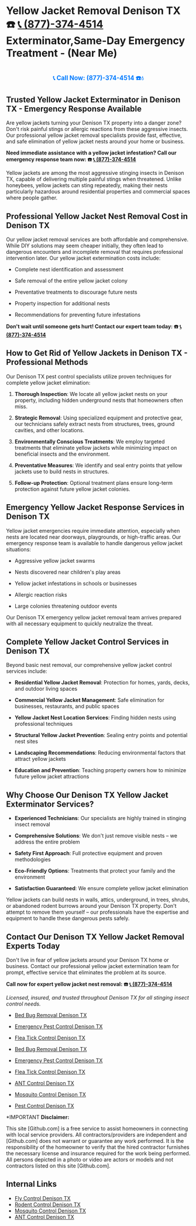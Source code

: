 # Yellow Jacket Removal Denison TX ☎️ [📞 (877)-374-4514](https://pest-control-4514.netlify.app) Exterminator,Same-Day Emergency Treatment - (Near Me)
# 

<p align="center" style="font-size: 1.2em; font-weight: bold; margin: 20px 0;">
  <a href="https://pest-control-4514.netlify.app" target="_blank" style="color: #007BFF; text-decoration: none;">📞 Call Now: (877)-374-4514 ☎️💧</a>
</p>

## Trusted Yellow Jacket Exterminator in Denison TX - Emergency Response Available

Are yellow jackets turning your Denison TX property into a danger zone? Don't risk painful stings or allergic reactions from these aggressive insects. Our professional yellow jacket removal specialists provide fast, effective, and safe elimination of yellow jacket nests around your home or business.

**Need immediate assistance with a yellow jacket infestation? Call our emergency response team now: ☎️ [📞 (877)-374-4514](https://pest-control-4514.netlify.app)**

Yellow jackets are among the most aggressive stinging insects in Denison TX, capable of delivering multiple painful stings when threatened. Unlike honeybees, yellow jackets can sting repeatedly, making their nests particularly hazardous around residential properties and commercial spaces where people gather.

## Professional Yellow Jacket Nest Removal Cost in Denison TX

Our yellow jacket removal services are both affordable and comprehensive. While DIY solutions may seem cheaper initially, they often lead to dangerous encounters and incomplete removal that requires professional intervention later. Our yellow jacket extermination costs include:

- Complete nest identification and assessment

- Safe removal of the entire yellow jacket colony

- Preventative treatments to discourage future nests

- Property inspection for additional nests

- Recommendations for preventing future infestations

**Don't wait until someone gets hurt! Contact our expert team today: ☎️ [📞 (877)-374-4514](https://pest-control-4514.netlify.app)**

## How to Get Rid of Yellow Jackets in Denison TX - Professional Methods

Our Denison TX pest control specialists utilize proven techniques for complete yellow jacket elimination:

1. **Thorough Inspection**: We locate all yellow jacket nests on your property, including hidden underground nests that homeowners often miss.

2. **Strategic Removal**: Using specialized equipment and protective gear, our technicians safely extract nests from structures, trees, ground cavities, and other locations.

3. **Environmentally Conscious Treatments**: We employ targeted treatments that eliminate yellow jackets while minimizing impact on beneficial insects and the environment.

4. **Preventative Measures**: We identify and seal entry points that yellow jackets use to build nests in structures.

5. **Follow-up Protection**: Optional treatment plans ensure long-term protection against future yellow jacket colonies.

## Emergency Yellow Jacket Response Services in Denison TX

Yellow jacket emergencies require immediate attention, especially when nests are located near doorways, playgrounds, or high-traffic areas. Our emergency response team is available to handle dangerous yellow jacket situations:

- Aggressive yellow jacket swarms

- Nests discovered near children's play areas

- Yellow jacket infestations in schools or businesses

- Allergic reaction risks

- Large colonies threatening outdoor events

Our Denison TX emergency yellow jacket removal team arrives prepared with all necessary equipment to quickly neutralize the threat.

## Complete Yellow Jacket Control Services in Denison TX

Beyond basic nest removal, our comprehensive yellow jacket control services include:

- **Residential Yellow Jacket Removal**: Protection for homes, yards, decks, and outdoor living spaces

- **Commercial Yellow Jacket Management**: Safe elimination for businesses, restaurants, and public spaces

- **Yellow Jacket Nest Location Services**: Finding hidden nests using professional techniques

- **Structural Yellow Jacket Prevention**: Sealing entry points and potential nest sites

- **Landscaping Recommendations**: Reducing environmental factors that attract yellow jackets

- **Education and Prevention**: Teaching property owners how to minimize future yellow jacket attractions

## Why Choose Our Denison TX Yellow Jacket Exterminator Services?

- **Experienced Technicians**: Our specialists are highly trained in stinging insect removal

- **Comprehensive Solutions**: We don't just remove visible nests – we address the entire problem

- **Safety First Approach**: Full protective equipment and proven methodologies

- **Eco-Friendly Options**: Treatments that protect your family and the environment

- **Satisfaction Guaranteed**: We ensure complete yellow jacket elimination

Yellow jackets can build nests in walls, attics, underground, in trees, shrubs, or abandoned rodent burrows around your Denison TX property. Don't attempt to remove them yourself – our professionals have the expertise and equipment to handle these dangerous pests safely.

## Contact Our Denison TX Yellow Jacket Removal Experts Today

Don't live in fear of yellow jackets around your Denison TX home or business. Contact our professional yellow jacket extermination team for prompt, effective service that eliminates the problem at its source.

**Call now for expert yellow jacket nest removal: ☎️ [📞 (877)-374-4514](https://pest-control-4514.netlify.app)**

*Licensed, insured, and trusted throughout Denison TX for all stinging insect control needs.*


- [Bed Bug Removal Denison TX](https://github.com/allyoucaneatsushiin/pest-control/blob/main/Bed-Bug-Removal-Denison-TX-877-374-4514-Exterminator-Same-Day-Emergency-Treatment-Near-Me.md)
- [Emergency Pest Control Denison TX](https://github.com/allyoucaneatsushiin/pest-control/blob/main/Emergency-Pest-Control-Denison-TX-877-374-4514-24-7-Fast-Response-Near-Me.md)
- [Flea Tick Control Denison TX](https://github.com/allyoucaneatsushiin/pest-control/blob/main/Flea-Tick-Control-Denison-TX-877-374-4514-Removal-Exterminator-Same-Day-Emergency-Treatment-Near-Me.md)


- [Bed Bug Removal Denison TX](https://github.com/allyoucaneatsushiin/pest-control/blob/main/Bed-Bug-Removal-Denison-TX-877-374-4514-Exterminator-Same-Day-Emergency-Treatment-Near-Me.md)
- [Emergency Pest Control Denison TX](https://github.com/allyoucaneatsushiin/pest-control/blob/main/Emergency-Pest-Control-Denison-TX-877-374-4514-24-7-Fast-Response-Near-Me.md)
- [Flea Tick Control Denison TX](https://github.com/allyoucaneatsushiin/pest-control/blob/main/Flea-Tick-Control-Denison-TX-877-374-4514-Removal-Exterminator-Same-Day-Emergency-Treatment-Near-Me.md)


- [ANT Control Denison TX](https://github.com/allyoucaneatsushiin/pest-control/blob/main/ANT-Control-Denison-TX-877-374-4514-Prevention-Extermination-Same-Day-Emergency-Treatment-Near-Me.md)
- [Mosquito Control Denison TX](https://github.com/allyoucaneatsushiin/pest-control/blob/main/Mosquito-Control-Denison-TX-877-374-4514-Exterminator-Same-Day-Emergency-Treatment-Near-Me.md)
- [Pest Control Denison TX](https://github.com/allyoucaneatsushiin/pest-control/blob/main/Pest-Control-Denison-TX-877-374-4514-Exterminator-Same-Day-Emergency-Treatment-Near-Me.md)


*IMPORTANT **Disclaimer:**  

This site [Github.com] is a free service to assist homeowners in connecting with local service providers. All contractors/providers are independent and [Github.com] does not warrant or guarantee any work performed. It is the responsibility of the homeowner to verify that the hired contractor furnishes the necessary license and insurance required for the work being performed. All persons depicted in a photo or video are actors or models and not contractors listed on this site [Github.com].


## Internal Links
- [Fly Control Denison TX](https://github.com/allyoucaneatsushiin/pest-control/blob/main/Fly-Control-Denison-TX-877-374-4514-Prevention-Same-Day-Emergency-Treatment-Near-Me.md)
- [Rodent Control Denison TX](https://github.com/allyoucaneatsushiin/pest-control/blob/main/Rodent-Control-Denison-TX-877-374-4514-Rat-Removal-Exterminator-Same-Day-Emergency-Treatment-Near-Me.md)
- [Mosquito Control Denison TX](https://github.com/allyoucaneatsushiin/pest-control/blob/main/Mosquito-Control-Denison-TX-877-374-4514-Exterminator-Same-Day-Emergency-Treatment-Near-Me.md)
- [ANT Control Denison TX](https://github.com/allyoucaneatsushiin/pest-control/blob/main/ANT-Control-Denison-TX-877-374-4514-Prevention-Extermination-Same-Day-Emergency-Treatment-Near-Me.md)
